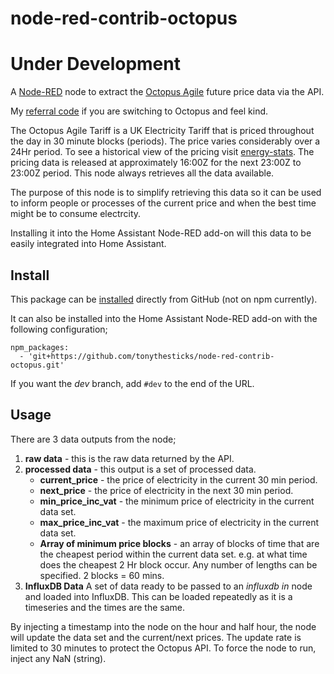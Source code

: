 node-red-contrib-octopus
========================

# Under Development

A <a href="https://nodered.org" target="_new">Node-RED</a> node to extract the <a href="https://octopus.energy" target="_new">Octopus Agile</a> future price data via the API.

My [referral code](https://share.octopus.energy/wise-jade-356) if you are switching to Octopus and feel kind.

The Octopus Agile Tariff is a UK Electricity Tariff that is priced throughout the day in 30 minute blocks (periods). The price varies considerably over a 24Hr period. To see a historical view of the pricing visit <a href="https://www.energy-stats.uk/octopus-agile/">energy-stats</a>. The pricing data is released at approximately 16:00Z for the next 23:00Z to 23:00Z period. This node always retrieves all the data available.

The purpose of this node is to simplify retrieving this data so it can be used to inform people or processes of the current price and when the best time might be to consume electrcity.

Installing it into the Home Assistant Node-RED add-on will this data to be easily integrated into Home Assistant.

Install
-------

This package can be [installed](https://docs.npmjs.com/cli/install) directly from GitHub (not on npm currently).

It can also be installed into the Home Assistant Node-RED add-on with the following configuration;

```
npm_packages:
  - 'git+https://github.com/tonythesticks/node-red-contrib-octopus.git'
```

If you want the *dev* branch, add `#dev` to the end of the URL.

Usage
-----

There are 3 data outputs from the node;

1. **raw data** - this is the raw data returned by the API.
1. **processed data** - this output is a set of processed data.
    * **current_price** - the price of electricity in the current 30 min period.
    * **next_price** - the price of electricity in the next 30 min period.
    * **min_price_inc_vat** - the minimum price of electricity in the current data set.
    * **max_price_inc_vat** - the maximum price of electricity in the current data set.
    * **Array of minimum price blocks** - an array of blocks of time that are the cheapest period within the current data set. e.g. at what time does the cheapest 2 Hr block occur.  Any number of lengths can be specified. 2 blocks = 60 mins.
1. **InfluxDB Data** A set of data ready to be passed to an *influxdb in* node and loaded into InfluxDB. This can be loaded repeatedly as it is a timeseries and the times are the same.

By injecting a timestamp into the node on the hour and half hour, the node will update the data set and the current/next prices. The update rate is limited to 30 minutes to protect the Octopus API. To force the node to run, inject any NaN (string).
